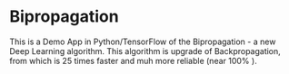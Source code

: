 # Bipropagation
This is a Demo App in Python/TensorFlow of the Bipropagation - a new Deep Learning algorithm.
This algorithm is upgrade of Backpropagation, from which is 25 times faster and muh more reliable (near 100% ).
